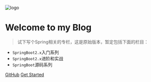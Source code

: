 ![logo](https://p6-juejin.byteimg.com/tos-cn-i-k3u1fbpfcp/b97d7c76fbd2471a9e17bca870d4db8f~tplv-k3u1fbpfcp-watermark.image)

# Welcome to my Blog

> 试下写个Spring相关的专栏，这是原始版本，暂定包括下面的栏目：

- `SpringBoot2.x`入门系列
- `SpringBoot2.x`进阶和实战
- `SpringBoot`源码系列

[GitHub](https://github.com/zjcscut/spring-boot-guide)
[Get Started](#Spring)
